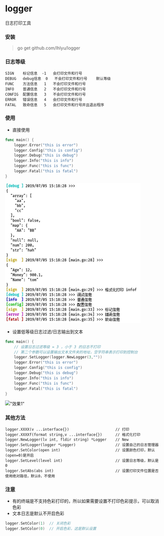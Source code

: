 # logger
日志打印工具

### 安装

> go get github.com/lhlyu/logger

### 日志等级

```
SIGN    标记信息  -1   会打印文件和行号
DEBUG   debug信息  0   不会打印文件和行号    默认等级
FUNC    方法信息   1   不会打印文件和行号
INFO    普通信息   2   不会打印文件和行号
CONFIG  配置信息   3   不会打印文件和行号
ERROR   错误信息   4   会打印文件和行号  
FATAL   致命信息   5   会打印文件和行号并且退出程序
```

### 使用 

- 直接使用

```go
func main() {
	logger.Error("this is error")
	logger.Config("this is config")
	logger.Debug("this is debug")
	logger.Info("this is info")
	logger.Func("this is func")
	logger.Fatal("this is fatal")
}
```
!["效果1"](https://raw.githubusercontent.com/lhlyu/logger/master/img/console1.jpg)

- 设置低等级日志过滤/日志输出到文本

```go
func main() {
	// 设置日志过滤等级 = 3 ，小于 3 的日志不打印
	// 第二个参数可以设置输出文本文件夹的地址，空字符串表示打印到控制台
	logger.SetLogger(logger.NewLogger(3,""))
	logger.Error("this is error")
	logger.Config("this is config")
	logger.Debug("this is debug")
	logger.Info("this is info")
	logger.Func("this is func")
	logger.Fatal("this is fatal")
}
```
!["效果1"](https://raw.githubusercontent.com/lhlyu/logger/master/img/console2.jpg)

### 其他方法
```
logger.XXXX(v ...interface{})                     // 打印
logger.XXXXf(format string,v ...interface{})      // 格式化打印
logger.NewLogger(lv int, fldir string) *Logger    // New
logger.SetLogger(logger *Logger)                  // 设置自己的日志管理器
logger.SetColor(open int)                         // 设置颜色打印，默认(open=0)是开启
logger.SetLevel(level int)                        // 设置日志等级，默认是 0 
logger.SetAbs(abs int)                            // 设置打印文件位置是否使用绝对路径，默认0，不使用 
```


### 注意

- 有的终端是不支持色彩打印的，所以如果需要设置不打印色彩提示，可以取消色彩
- 文本日志是默认不开启色彩

```go
logger.SetColor(1)  // 关闭色彩
logger.SetColor(0)  // 开启色彩，这是默认设置
```


